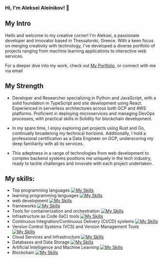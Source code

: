 ### Hi, I'm Aleksei Aleinikov! 👋

## My Intro

Hello and welcome to my creative corner! I'm Aleksei, a passionate developer and innovator based in Thessaloniki, Greece. With a keen focus on merging creativity with technology, I've developed a diverse portfolio of projects ranging from machine learning applications to interactive web services.

For a deeper dive into my work, check out [My Portfolio](https://lf3551.github.io), or connect with me via email




## My Strength

- Developer and Researcher specializing in Python and JavaScript, with a solid foundation in TypeScript and site development using React. Experienced in serverless architectures across both GCP and AWS platforms. Proficient in deploying microservices and managing DevOps processes, with practical skills in Solidity for blockchain development.

- In my spare time, I enjoy exploring pet projects using Rust and Go, continually broadening my technical horizons. Additionally, I hold a professional certification as a Data Engineer on GCP, underscoring my deep familiarity with all its services.

- This adeptness in a range of technologies from web development to complex backend systems positions me uniquely in the tech industry, ready to tackle challenges and innovate with each project undertaken.

## My skills:
- Top programming languages
[![My Skills](https://skillicons.dev/icons?i=python,js,Node.js,ts)](https://skillicons.dev)
- learning programming languages
[![My Skills](https://skillicons.dev/icons?i=go,rust)](https://skillicons.dev)
- web development
[![My Skills](https://skillicons.dev/icons?i=react,html,css)](https://skillicons.dev)
- frameworks
[![My Skills](https://skillicons.dev/icons?i=flask,fastapi)](https://skillicons.dev)
- Tools for containerization and orchestration
[![My Skills](https://skillicons.dev/icons?i=docker,kubernetes)](https://skillicons.dev)
- Infrastructure as Code (IaC) tools
[![My Skills](https://skillicons.dev/icons?i=terraform,ansible)](https://skillicons.dev)
- Continuous Integration/Continuous Delivery (CI/CD) systems
[![My Skills](https://skillicons.dev/icons?i=jenkins)](https://skillicons.dev)
- Version Control Systems (VCS) and Version Management Tools
[![My Skills](https://skillicons.dev/icons?i=git,github,gitlab)](https://skillicons.dev)
- Cloud Services and Infrastructure
[![My Skills](https://skillicons.dev/icons?i=aws,gcp,azure,openstack,vercel,heroku)](https://skillicons.dev)
- Databases and Data Storage
[![My Skills](https://skillicons.dev/icons?i=mysql,mongodb,postgresql,redis,dynamodb,sqlite,cassandra)](https://skillicons.dev)
- Artificial Intelligence and Machine Learning
[![My Skills](https://skillicons.dev/icons?i=tensorflow,pytorch,scikkit-learn)](https://skillicons.dev)
- Blockchain
[![My Skills](https://skillicons.dev/icons?i=solidity)](https://skillicons.dev)